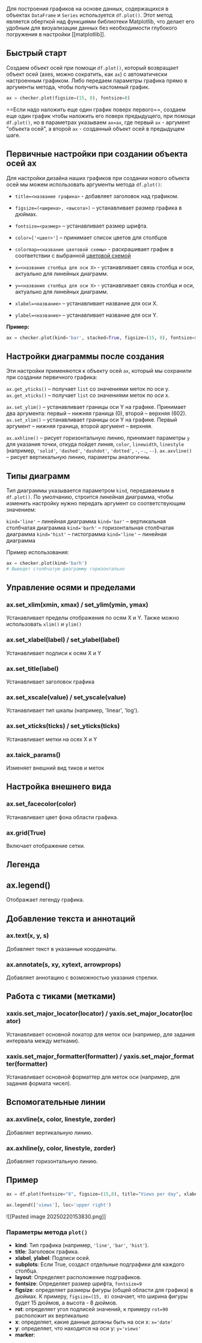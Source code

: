 
Для построения графиков на основе данных, содержащихся в объектах `DataFrame` и `Series` используется `df.plot()`. Этот метод является оберткой над функциями библиотеки Matplotlib, что делает его удобным для визуализации данных без необходимости глубокого погружения в настройки [[matplotlib]].

## Быстрый старт

Создаем объект осей при помощи `df.plot()`, который возвращает объект осей (axes, можно сократить, как `ax`) с автоматически настроенным графиком. Либо передаем параметры графика прямо в аргументы метода, чтобы получить кастомный график.

```Python
ax = checker.plot(figsize=(15, 8), fontsize=8)
```

==Если надо наложить еще один график поверх первого==, создаем еще один график чтобы наложить его поверх предыдущего, при помощи `df.plot()`, но в параметрах указываем `ax=ax`, где первый `ax` - аргумент "объекта осей", а второй `ax` - созданный объект осей в предыдущем шаге.

## Первичные настройки при создании объекта осей ax

Для настройки дизайна наших графиков при создании нового объекта осей мы можем использовать аргументы метода `df.plot()`:

* `title=<название графика>` - добавляет заголовок над графиком.
* `figsize=(<ширина>, <высота>)` – устанавливает размер графика в дюймах.
* `fontsize=<размер>` – устанавливает размер шрифта.
* `color=['<цвет>']` – принимает список цветов для столбцов
* `colormap=<название цветовой схемы>` - раскрашивает график в соответствии с выбранной [цветовой схемой](https://matplotlib.org/stable/users/explain/colors/colormaps.html)

* `x=<название столбца для оси X>` - устанавливает связь столбца и оси, актуально для линейных диаграмм.
* `y=<название столбца для оси X>` - устанавливает связь столбца и оси, актуально для линейных диаграмм.

* `xlabel=<название>` – устанавливает название для оси X.
* `ylabel=<название>` – устанавливает название для оси Y.

**Пример:**

```Python
ax = checker.plot(kind='bar', stacked=True, figsize=(15, 8), fontsize=8, title='Commits per day', color=['darkcyan', 'darkred', 'pink', 'lightblue'])
```

## Настройки диаграммы после создания

Эти настройки применяются к объекту осей `ax`, который мы сохранили при создании первичного графика:

`ax.get_yticks()` – получает `list` со значениями меток по оси y.
`ax.get_xticks()` – получает `list` со значениями меток по оси x.

`ax.set_ylim()` – устанавливает границы оси Y на графике. Принимает два аргумента: первый – нижняя граница (0), второй – верхняя (602).
`ax.set_xlim()` – устанавливает границы оси Y на графике. Первый аргумент – нижняя граница, второй аргумент – верхняя.

`ax.axhline()` – рисует горизонтальную линию, принимает параметры `y` для указания точки, откуда пойдет линия, `color`, `linewidth`, `linestyle` (например, `'solid'`, `'dashed'`, `'dashdot'`, `'dotted'`, `-`, `-.`, `--`).
`ax.axvline()` – рисует вертикальную линию, параметры аналогичны.

## Типы диаграмм

Тип диаграммы указывается параметром `kind`, передаваемым в `df.plot()`. По умолчанию, строится линейная диаграмма, чтобы изменить настройку нужно передать аргумент со соответствующим значением:

`kind='line'` – линейная диаграмма
`kind='bar'` – вертикальная столбчатая диаграмма
`kind='barh'` – горизонтальная столбчатая диаграмма
`kind='hist'` – гистограмма
`kind='line'` – линейная диаграмма

Пример использования:

```Python
ax = checker.plot(kind='barh')
# Выведет столбчатую диаграмму горизонтально
```











## Управление осями и пределами

### ax.set_xlim(xmin, xmax) / set_ylim(ymin, ymax)
Устанавливает пределы отображения по осям X и Y. Также можно использовать `xlim()` и `ylim()`

### ax.set_xlabel(label) / set_ylabel(label)

Устанавливает подписи к осям X и Y

### ax.set_title(label)

Устанавливает заголовок графика

### ax.set_xscale(value) / set_yscale(value)

Устанавливает тип шкалы (например, 'linear', 'log').

### ax.set_xticks(ticks) / set_yticks(ticks)

Устанавливает метки на осях X и Y

###  ax.taick_params()

Изменяет внешний вид тиков и меток

## Настройка внешнего вида

### ax.set_facecolor(color)

Устанавливает цвет фона области графика.

### ax.grid(True)

Включает отображение сетки.

## Легенда
## ax.legend()

Отображает легенду графика.

## Добавление текста и аннотаций

### ax.text(x, y, s)

Добавляет текст в указанные координаты.

### ax.annotate(s, xy, xytext, arrowprops)

Добавляет аннотацию с возможностью указания стрелки.

## Работа с тиками (метками)

### xaxis.set_major_locator(locator) / yaxis.set_major_locator(locator)

Устанавливает основной локатор для меток оси (например, для задания интервала между метками).

### xaxis.set_major_formatter(formatter) / yaxis.set_major_formatter(formatter)

Устанавливает основной форматтер для меток оси (например, для задания формата чисел).

## Вспомогательные линии

### ax.axvline(x, color, linestyle, zorder)

Добавляет вертикальную линию.

### ax.axhline(y, color, linestyle, zorder)

Добавляет горизонтальную линию.





## Пример

```Python
ax = df.plot(fontsize="8", figsize=(15,8), title="Views per day", xlabel="date", rot=90)

ax.legend(['views'], loc='upper right')
```

![[Pasted image 20250220153830.png]]




### Параметры метода `plot()`

- **kind**: Тип графика (например, `'line'`, `'bar'`, `'hist'`).
- **title**: Заголовок графика.
- **xlabel**, **ylabel**: Подписи осей.
- **subplots**: Если True, создаст отдельные подграфики для каждого столбца.
- **layout**: Определяет расположение подграфиков.
- **fontsize**: Определяет размер шрифта, `fontsize=9`
- **figsize**: определяет размеры фигуры (общей области для графика) в дюймах. К примеру, `figsize=(15, 8)` означает, что ширина фигуры будет 15 дюймов, а высота - 8 дюймов.
- **rot**: определяет угол подписей значений, к примеру `rot=90` расположит их вертикально
- **x**: определяет, какие данные должны быть на оси x: `x='date'` 
- **y**: определяет, что находится на оси y: `y='views'`
- **marker**: 

